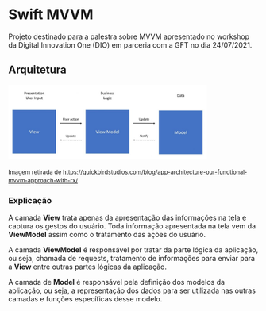 # Swift MVVM

Projeto destinado para a palestra sobre MVVM apresentado no workshop da Digital Innovation One (DIO) em parceria com a GFT no dia 24/07/2021.

## Arquitetura

<img src="mvvm.jpg" width="400px">

<small>Imagem retirada de <a href="https://quickbirdstudios.com/blog/app-architecture-our-functional-mvvm-approach-with-rx/">https://quickbirdstudios.com/blog/app-architecture-our-functional-mvvm-approach-with-rx/</a></small>

### Explicação

A camada **View** trata apenas da apresentação das informações na tela e captura os gestos do usuário. Toda informação apresentada na tela vem da **ViewModel** assim como o tratamento das ações do usuário.

A camada **ViewModel** é responsável por tratar da parte lógica da aplicação, ou seja, chamada de requests, tratamento de informações para enviar para a **View** entre outras partes lógicas da aplicação.

A camada de **Model** é responsável pela definição dos modelos da aplicação, ou seja, a representação dos dados para ser utilizada nas outras camadas e funções específicas desse modelo.